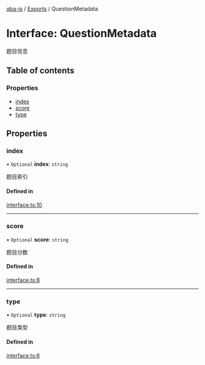 [qba-js](../README.md) / [Exports](../modules.md) / QuestionMetadata

# Interface: QuestionMetadata

题目信息

## Table of contents

### Properties

- [index](QuestionMetadata.md#index)
- [score](QuestionMetadata.md#score)
- [type](QuestionMetadata.md#type)

## Properties

### index

• `Optional` **index**: `string`

题目索引

#### Defined in

[interface.ts:10](https://github.com/enncy/qba-js/blob/ae6f783e51d88cac3d9e25ea5bd603077b1ff964/src/interface.ts#L10)

___

### score

• `Optional` **score**: `string`

题目分数

#### Defined in

[interface.ts:8](https://github.com/enncy/qba-js/blob/ae6f783e51d88cac3d9e25ea5bd603077b1ff964/src/interface.ts#L8)

___

### type

• `Optional` **type**: `string`

题目类型

#### Defined in

[interface.ts:6](https://github.com/enncy/qba-js/blob/ae6f783e51d88cac3d9e25ea5bd603077b1ff964/src/interface.ts#L6)

